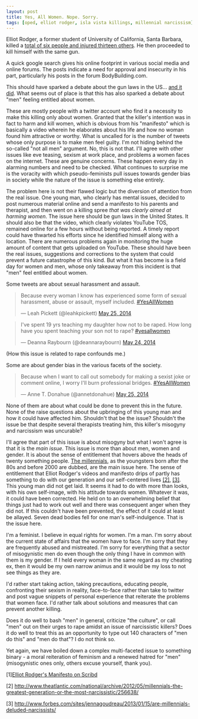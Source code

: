 ```yaml
---
layout: post
title: Yes, All Women. Nope. Sorry.
tags: [oped, elliot rodger, isla vista killings, millennial narcissism]
---
```


Elliot Rodger, a former student of University of California, Santa Barbara, killed a [total of six people and injured thirteen others](http://time.com/113948/elliot-rodger-ucsb-santa-barbara/). He then proceeded to kill himself with the same gun.

A quick google search gives his online footprint in various social media and online forums. The posts indicate a need for approval and insecurity in his part, particularly his posts in the forum BodyBuilding.com.

This should have sparked a debate about the gun laws in the US... [and it did](http://time.com/115274/gun-control-santa-barbara/). What seems out of place is that this has also sparked a debate about "men" feeling entitled about women.
<!--more-->
These are mostly people with a twitter account who find it a necessity to make this killing only about women. Granted that the killer's intention was in fact to harm and kill women, which is obvious from his "manifesto" which is basically a video wherein he elaborates about his life and how no woman found him attractive or worthy. What is uncalled for is the number of tweets whose only purpose is to make men feel guilty. I'm not hiding behind the so-called "not all men" argument. No, this is not that. I'll agree with other issues like eve teasing, sexism at work place, and problems a women faces on the internet. These are genuine concerns. These happen every day in alarming numbers and need to be checked. What continues to surprise me is the voracity with which pseudo-feminists pull issues towards gender bias in society while the nature of the issue is something else entirely. 

The problem here is not their flawed logic but the diversion of attention from the real issue. One young man, who clearly has mental issues, decided to post numerous material online and send a manifesto to his parents and therapist, and then went on a killing spree _that was clearly aimed at harming women_. The issue here should be gun laws in the United States. It should also be that the video, which clearly violates YouTube TOS, remained online for a few hours without being reported. A timely report could have thwarted his efforts since he identified himself along with a location. There are numerous problems again in monitoring the huge amount of content that gets uploaded on YouTube. These should have been the real issues, suggestions and corrections to the system that could prevent a future catastrophe of this kind. But what it has become is a field day for women and men, whose only takeaway from this incident is that "men" feel entitled about women.

Some tweets are about sexual harassment and assault. 

<blockquote class="twitter-tweet" lang="en"><p>Because every woman I know has experienced some form of sexual harassment, abuse or assault, myself included. <a href="https://twitter.com/search?q=%23YesAllWomen&amp;src=hash">#YesAllWomen</a></p>&mdash; Leah Pickett (@leahkpickett) <a href="https://twitter.com/leahkpickett/statuses/470570471361363968">May 25, 2014</a></blockquote>
<script async src="//platform.twitter.com/widgets.js" charset="utf-8"></script>

<blockquote class="twitter-tweet" lang="en"><p>I&#39;ve spent 19 yrs teaching my daughter how not to be raped. How long have you spent teaching your son not to rape? <a href="https://twitter.com/search?q=%23yesallwomen&amp;src=hash">#yesallwomen</a></p>&mdash; Deanna Raybourn (@deannaraybourn) <a href="https://twitter.com/deannaraybourn/statuses/470328264872181760">May 24, 2014</a></blockquote>
<script async src="//platform.twitter.com/widgets.js" charset="utf-8"></script>
(How this issue is related to rape confounds me.)


Some are about gender bias in the various facets of the society.

<blockquote class="twitter-tweet" lang="en"><p>Because when I want to call out somebody for making a sexist joke or comment online, I worry I&#39;ll burn professional bridges. <a href="https://twitter.com/search?q=%23YesAllWomen&amp;src=hash">#YesAllWomen</a></p>&mdash; Anne T. Donahue (@annetdonahue) <a href="https://twitter.com/annetdonahue/statuses/470536164651589632">May 25, 2014</a></blockquote>
<script async src="//platform.twitter.com/widgets.js" charset="utf-8"></script>


None of them are about what could be done to prevent this in the future. None of the raise questions about the upbringing of this young man and how it could have affected him. Shouldn't that be the issue? Shouldn't the issue be that despite several therapists treating him, this killer's misogyny and narcissism was uncurable?

I'll agree that part of this issue is about misogyny but what I won't agree is that it is the *main issue*. This issue is more than about men, women and gender. It is about the sense of entitlement that hovers above the heads of twenty something people. [The millennials](https://en.wikipedia.org/wiki/Millennials), as the youngsters born after the 80s and before 2000 are dubbed, are the main issue here. The sense of entitlement that Elliot Rodger's videos and manifesto drips of partly has something to do with our generation and our self-centered lives [[2]](http://www.theatlantic.com/national/archive/2012/05/millennials-the-greatest-generation-or-the-most-narcissistic/256638/), [[3]](http://www.forbes.com/sites/jennagoudreau/2013/01/15/are-millennials-deluded-narcissists/). This young man did not get laid. It seems it had to do with more than looks, with his own self-image, with his attitude towards women. Whatever it was, it could have been corrected. He held on to an overwhelming belief that things just had to work out well and there was consequent anger when they did not. If this couldn't have been prevented, the effect of it could at least be allayed. Seven dead bodies fell for one man's self-indulgence. That is the issue here.

I'm a feminist. I believe in equal rights for women. I'm a man. I'm sorry about the current state of affairs that the women have to face. I'm sorry that they are frequently abused and mistreated. I'm sorry for everything that a sector of misogynistic men do even though the only thing I have in common with them is my gender. If I held every woman in the same regard as my cheating ex, then it would be my own narrow animus and it would be my loss to not see things as they are.

I'd rather start taking action, taking precautions, educating people, confronting their sexism in reality, face-to-face rather than take to twitter and post vague snippets of personal experience that reiterate the problems that women face. I'd rather talk about solutions and measures that can prevent another killing.

Does it do well to bash "men" in general, criticize "the culture", or call "men" out on their urges to rape amidst an issue of narcissistic killers? Does it do well to treat this as an opportunity to type out 140 characters of "men do this" and "men do that"? I do not think so. 

Yet again, we have boiled down a complex multi-faceted issue to something binary - a moral reiteration of feminism and a renewed hatred for "men" (misogynistic ones only, others excuse yourself, thank you). 

[1][Elliot Rodger's Manifesto on Scribd](http://www.scribd.com/doc/225960813/Elliot-Rodger-Santa-Barbara-mass-shooting-suspect-My-Twisted-World-manifesto)

[2] http://www.theatlantic.com/national/archive/2012/05/millennials-the-greatest-generation-or-the-most-narcissistic/256638/

[3] http://www.forbes.com/sites/jennagoudreau/2013/01/15/are-millennials-deluded-narcissists/

